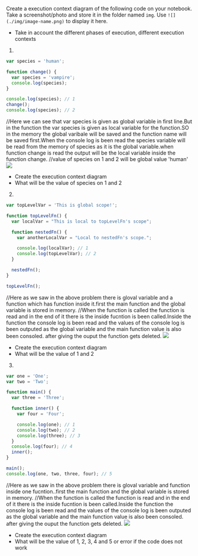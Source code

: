 Create a execution context diagram of the following code on your notebook. Take a screenshot/photo and store it in the folder named `img`. Use `![](./img/image-name.png)` to display it here.

- Take in account the different phases of execution, different execution contexts

1.

```js
var species = 'human';

function change() {
  var species = 'vampire';
  console.log(species);
}

console.log(species); // 1
change();
console.log(species); // 2
```

<!-- Put your image below -->
//Here we can see that var species is given as global variable in first line.But in the function the var species is given as local variable for the function.SO in the memory the global varibale will be saved and the function name will be saved first.When the console log is been read the species variable will be read from the memory of species as it is the global variable.when function change is read the output will be the local variable inside the function change.
//value of species on 1 and 2 will be global value 'human'
![](./img/image-name.jpg)

- Create the execution context diagram
- What will be the value of species on 1 and 2

2.

```js
var topLevelVar = 'This is global scope!';

function topLevelFn() {
  var localVar = "This is local to topLevelFn's scope";

  function nestedFn() {
    var anotherLocalVar = "Local to nestedFn's scope.";

    console.log(localVar); // 1
    console.log(topLevelVar); // 2
  }

  nestedFn();
}

topLevelFn();
```

<!-- Put your image below -->
//Here as we saw in the above problem there is gloval variable and a function which has function inside it.first the main function and the global variable is stored in memory.
//When the function is called the function is read and in the end of it there is the inside fucntion is been called.Inside the function the console log is been read and the values of the console log is been outputed as the global variable and the main function value is also been consoled.
after giving the ouput the function gets deleted.
![](./img/image-name.jpg)

- Create the execution context diagram
- What will be the value of 1 and 2

3.

```js
var one = 'One';
var two = 'Two';

function main() {
  var three = 'Three';

  function inner() {
    var four = 'Four';

    console.log(one); // 1
    console.log(two); // 2
    console.log(three); // 3
  }
  console.log(four); // 4
  inner();
}

main();
console.log(one, two, three, four); // 5
```

<!-- Put your image below -->
//Here as we saw in the above problem there is gloval variable and function inside one fucntion..first the main function and the global variable is stored in memory.
//When the function is called the function is read and in the end of it there is the inside fucntion is been called.Inside the function the console log is been read and the values of the console log is been outputed as the global variable and the main function value is also been consoled.
after giving the ouput the function gets deleted.
![](./img/image-name.jpg)

- Create the execution context diagram
- What will be the value of 1, 2, 3, 4 and 5 or error if the code does not work
